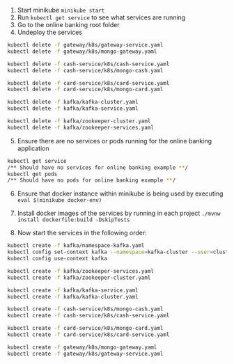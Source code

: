 1. Start minikube
`minikube start`
2. Run `kubectl get service` to see what services are running
3. Go to the online banking root folder
4. Undeploy the services
```bash
kubectl delete -f gateway/k8s/gateway-service.yaml
kubectl delete -f gateway/k8s/mongo-gateway.yaml

kubectl delete -f cash-service/k8s/cash-service.yaml
kubectl delete -f cash-service/k8s/mongo-cash.yaml

kubectl delete -f card-service/k8s/card-service.yaml 
kubectl delete -f card-service/k8s/mongo-card.yaml

kubectl delete -f kafka/kafka-cluster.yaml
kubectl delete -f kafka/kafka-service.yaml

kubectl delete -f kafka/zookeeper-cluster.yaml
kubectl delete -f kafka/zookeeper-services.yaml

```

5. Ensure there are no services or pods running for the online banking application
```bash
kubectl get service
/** Should have no services for online banking example **/
kubectl get pods
/** Should have no pods for online banking example **/
```

6. Ensure that docker instance within minikube is being used by executing `eval $(minikube docker-env)`

7. Install docker images of the services by running in each project
`./mvnw install dockerfile:build -DskipTests`

8. Now start the services in the following order:
```bash
kubectl create -f kafka/namespace-kafka.yaml
kubectl config set-context kafka --namespace=kafka-cluster --user=cluster-admin
kubectl config use-context kafka

kubectl create -f kafka/zookeeper-services.yaml
kubectl create -f kafka/zookeeper-cluster.yaml

kubectl create -f kafka/kafka-service.yaml 
kubectl create -f kafka/kafka-cluster.yaml

kubectl create -f cash-service/k8s/mongo-cash.yaml
kubectl create -f cash-service/k8s/cash-service.yaml 

kubectl create -f card-service/k8s/mongo-card.yaml
kubectl create -f card-service/k8s/card-service.yaml

kubectl create -f gateway/k8s/mongo-gateway.yaml
kubectl create -f gateway/k8s/gateway-service.yaml
```
